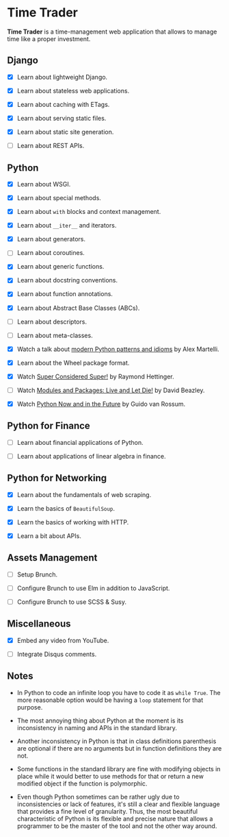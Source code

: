# Time Trader

**Time Trader** is a time-management web application that allows to manage
time like a proper investment.

## Django

- [x] Learn about lightweight Django.
- [x] Learn about stateless web applications.
- [x] Learn about caching with ETags.
- [x] Learn about serving static files.
- [x] Learn about static site generation.
- [ ] Learn about REST APIs.


## Python

- [x] Learn about WSGI.
- [x] Learn about special methods.
- [x] Learn about `with` blocks and context management.
- [x] Learn about `__iter__` and iterators.
- [x] Learn about generators.
- [ ] Learn about coroutines.
- [x] Learn about generic functions.
- [x] Learn about docstring conventions.
- [x] Learn about function annotations.
- [x] Learn about Abstract Base Classes (ABCs).
- [ ] Learn about descriptors.
- [ ] Learn about meta-classes.
- [x] Watch a talk about [modern Python patterns and idioms](https://www.youtube.com/watch?t=10&v=LeuChRCByZc) by Alex Martelli.
- [x] Learn about the Wheel package format.
- [x] Watch [Super Considered Super!](https://www.youtube.com/watch?v=EiOglTERPEo) by Raymond Hettinger.
- [ ] Watch [Modules and Packages: Live and Let Die!](https://www.youtube.com/watch?v=0oTh1CXRaQ0) by David Beazley.
- [x] Watch [Python Now and in the Future](https://www.youtube.com/watch?v=bp3mCgrdMxU) by Guido van Rossum.


## Python for Finance

- [ ] Learn about financial applications of Python.
- [ ] Learn about applications of linear algebra in finance.


## Python for Networking

- [x] Learn about the fundamentals of web scraping.
- [x] Learn the basics of `BeautifulSoup`.
- [x] Learn the basics of working with HTTP.
- [x] Learn a bit about APIs.


## Assets Management

- [ ] Setup Brunch.
- [ ] Configure Brunch to use Elm in addition to JavaScript.
- [ ] Configure Brunch to use SCSS & Susy.


## Miscellaneous

- [x] Embed any video from YouTube.
- [ ] Integrate Disqus comments.


## Notes

- In Python to code an infinite loop you have to code it as `while True`.
The more reasonable option would be having a `loop` statement for that purpose.

- The most annoying thing about Python at the moment is its inconsistency in
naming and APIs in the standard library.

- Another inconsistency in Python is that in class definitions
parenthesis are optional if there are no arguments but in function
definitions they are not.

- Some functions in the standard library are fine with modifying objects
in place while it would better to use methods for that or return a new modified object if the function is polymorphic.

- Even though Python sometimes can be rather ugly due to inconsistencies or lack of features, it's still a clear and flexible language that provides a fine level of granularity. Thus, the most beautiful characteristic of Python is its flexible and precise nature that allows a programmer to be the master of the tool and not the other way around.
